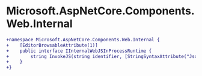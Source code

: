 # Microsoft.AspNetCore.Components.Web.Internal

``` diff
+namespace Microsoft.AspNetCore.Components.Web.Internal {
+    [EditorBrowsableAttribute(1)]
+    public interface IInternalWebJSInProcessRuntime {
+        string InvokeJS(string identifier, [StringSyntaxAttribute("Json")] string? argsJson, JSCallResultType resultType, long targetInstanceId);
+    }
+}
```

